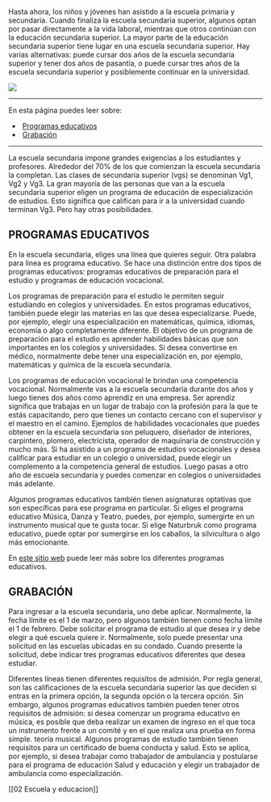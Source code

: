 Hasta ahora, los niños y jóvenes han asistido a la escuela primaria y secundaria. Cuando finaliza la escuela secundaria superior, algunos optan por pasar directamente a la vida laboral, mientras que otros continúan con la educación secundaria superior. La mayor parte de la educación secundaria superior tiene lugar en una escuela secundaria superior. Hay varias alternativas: puede cursar dos años de la escuela secundaria superior y tener dos años de pasantía, o puede cursar tres años de la escuela secundaria superior y posiblemente continuar en la universidad.

![](https://cdn.kursoria.no/pensum/elements/-_sxdcfv.jpg)

---

En esta página puedes leer sobre:

-    [Programas educativos](#programas-educativos)
-    [Grabación](#grabaci%C3%B3n)

---

La escuela secundaria impone grandes exigencias a los estudiantes y profesores. Alrededor del 70% de los que comienzan la escuela secundaria la completan. Las clases de secundaria superior (vgs) se denominan Vg1, Vg2 y Vg3. La gran mayoría de las personas que van a la escuela secundaria superior eligen un programa de educación de especialización de estudios. Esto significa que califican para ir a la universidad cuando terminan Vg3. Pero hay otras posibilidades.

## PROGRAMAS EDUCATIVOS

En la escuela secundaria, eliges una línea que quieres seguir. Otra palabra para línea es programa educativo. Se hace una distinción entre dos tipos de programas educativos: programas educativos de preparación para el estudio y programas de educación vocacional.

Los programas de preparación para el estudio le permiten seguir estudiando en colegios y universidades. En estos programas educativos, también puede elegir las materias en las que desea especializarse. Puede, por ejemplo, elegir una especialización en matemáticas, química, idiomas, economía o algo completamente diferente. El objetivo de un programa de preparación para el estudio es aprender habilidades básicas que son importantes en los colegios y universidades. Si desea convertirse en médico, normalmente debe tener una especialización en, por ejemplo, matemáticas y química de la escuela secundaria.

Los programas de educación vocacional le brindan una competencia vocacional. Normalmente vas a la escuela secundaria durante dos años y luego tienes dos años como aprendiz en una empresa. Ser aprendiz significa que trabajas en un lugar de trabajo con la profesión para la que te estás capacitando, pero que tienes un contacto cercano con el supervisor y el maestro en el camino. Ejemplos de habilidades vocacionales que puedes obtener en la escuela secundaria son peluquero, diseñador de interiores, carpintero, plomero, electricista, operador de maquinaria de construcción y mucho más. Si ha asistido a un programa de estudios vocacionales y desea calificar para estudiar en un colegio o universidad, puede elegir un complemento a la competencia general de estudios. Luego pasas a otro año de escuela secundaria y puedes comenzar en colegios o universidades más adelante.

Algunos programas educativos también tienen asignaturas optativas que son específicas para ese programa en particular. Si eliges el programa educativo Música, Danza y Teatro, puedes, por ejemplo, sumergirte en un instrumento musical que te gusta tocar. Si elige Naturbruk como programa educativo, puede optar por sumergirse en los caballos, la silvicultura o algo más emocionante.

En [este sitio web](https://www.vilbli.no/nb/nb%20/no/utdanningsprogram-og-programomrader/a/032577) puede leer más sobre los diferentes programas educativos.

## GRABACIÓN

Para ingresar a la escuela secundaria, uno debe aplicar. Normalmente, la fecha límite es el 1 de marzo, pero algunos también tienen como fecha límite el 1 de febrero. Debe solicitar el programa de estudio al que desea ir y debe elegir a qué escuela quiere ir. Normalmente, solo puede presentar una solicitud en las escuelas ubicadas en su condado. Cuando presente la solicitud, debe indicar tres programas educativos diferentes que desea estudiar.

Diferentes líneas tienen diferentes requisitos de admisión. Por regla general, son las calificaciones de la escuela secundaria superior las que deciden si entras en la primera opción, la segunda opción o la tercera opción. Sin embargo, algunos programas educativos también pueden tener otros requisitos de admisión: si desea comenzar un programa educativo en música, es posible que deba realizar un examen de ingreso en el que toca un instrumento frente a un comité y en el que realiza una prueba en forma simple. teoría musical. Algunos programas de estudio también tienen requisitos para un certificado de buena conducta y salud. Esto se aplica, por ejemplo, si desea trabajar como trabajador de ambulancia y postularse para el programa de educación Salud y educación y elegir un trabajador de ambulancia como especialización.

[[02 Escuela y educacion]]